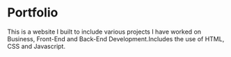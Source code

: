 # Portfolio

This is a website I built to include various projects I have worked on Business, 
Front-End and Back-End Development.Includes the use of HTML, CSS and Javascript.

